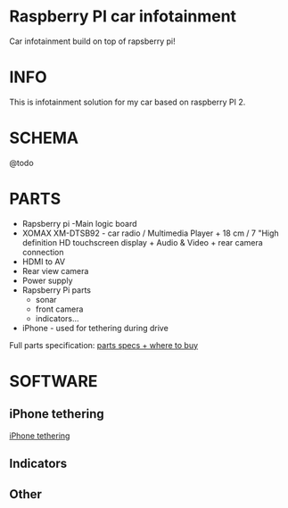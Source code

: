 # Raspberry PI car infotainment

Car infotainment build on top of rapsberry pi!


# INFO

This is infotainment solution for my car based on raspberry PI 2.

# SCHEMA
@todo

# PARTS
* Rapsberry pi -Main logic board
* XOMAX XM-DTSB92 - car radio / Multimedia Player + 18 cm / 7 "High definition HD touchscreen display + Audio & Video + rear camera connection
* HDMI to AV
* Rear view camera
* Power supply
* Rapsberry Pi parts
  + sonar
  + front camera
  + indicators...
* iPhone - used for tethering during drive

Full parts specification: [parts specs + where to buy](https://github.com/yarenty/raspberry_car_infotainment/wiki/Parts-(with-specification))

# SOFTWARE
## iPhone tethering
[iPhone tethering](https://github.com/yarenty/raspberry_car_infotainment/wiki/iPhone-tethering-Raspberry-PI)
## Indicators

## Other


 

